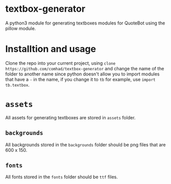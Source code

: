 # textbox-generator
A python3 module for generating textboxes modules for QuoteBot using the pillow module.

# Installtion and usage
Clone the repo into your current project, using `clone https://github.com/comhad/textbox-generator` and change the name of the folder to another name since python doesn't allow you to import modules that have a `-` in the name, if you change it to `tb` for example, use `import tb.textbox`.

# `assets`
All assets for generating textboxes are stored in `assets` folder.

## `backgrounds`
All backgrounds stored in the `backgrounds` folder should be png files that are 600 x 150.

## `fonts`
All fonts stored in the `fonts` folder should be `ttf` files.